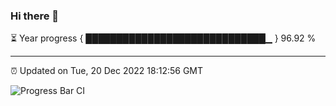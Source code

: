 ### Hi there 👋

⏳ Year progress { █████████████████████████████▁ } 96.92 %

---

⏰ Updated on Tue, 20 Dec 2022 18:12:56 GMT

![Progress Bar CI](https://github.com/liununu/liununu/workflows/Progress%20Bar%20CI/badge.svg)
